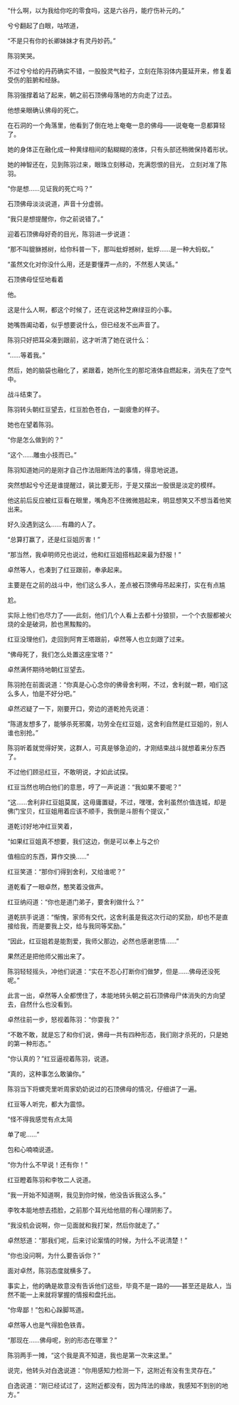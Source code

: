 “什么啊，以为我给你吃的零食吗，这是六谷丹，能疗伤补元的。”

兮兮翻起了白眼，咕哝道，

“不是只有你的长卿妹妹才有灵丹妙药。”

陈羽笑哭。

不过兮兮给的丹药确实不错，一股股灵气粒子，立刻在陈羽体内蔓延开来，修复着受伤的脏腑和经脉。

陈羽强撑着站了起来，朝之前石顶佛母落地的方向走了过去。

他想亲眼确认佛母的死亡。

在石洞的一个角落里，他看到了倒在地上奄奄一息的佛母——说奄奄一息都算轻了。

她的身体正在融化成一种黄绿相间的黏糊糊的液体，只有头部还稍微保持着形状。

她的神智还在，见到陈羽过来，眼珠立刻移动，充满怨恨的目光， 立刻对准了陈羽。

“你是想……见证我的死亡吗？”

石顶佛母淡淡说道，声音十分虚弱。

“我只是想提醒你，你之前说错了。”

迎着石顶佛母好奇的目光，陈羽进一步说道：

“那不叫貔貅撼树，给你科普一下，那叫蚍蜉撼树，蚍蜉……是一种大蚂蚁。”

“虽然文化对你没什么用，还是要懂弄一点的，不然惹人笑话。”

石顶佛母怔怔地看着

他。

这是什么人啊，都这个时候了，还在说这种芝麻绿豆的小事。

她嘴唇阖动着，似乎想要说什么，但已经发不出声音了。

陈羽只好把耳朵凑到跟前，这才听清了她在说什么：

“……等着我。”

然后，她的脑袋也融化了，紧跟着，她所化生的那坨液体自燃起来，消失在了空气中。

战斗结束了。

陈羽转头朝红豆望去，红豆脸色苍白，一副疲惫的样子。

她也在望着陈羽。

“你是怎么做到的？”

“这个……雕虫小技而已。”

陈羽知道她问的是刚才自己作法阻断阵法的事情，得意地说道。

突然想起兮兮还是谁提醒过，装比要无形，于是又摆出一股很是淡定的模样。

他这前后反应被红豆看在眼里，嘴角忍不住微微翘起来，明显想笑又不想当着他笑出来。

好久没遇到这么……有趣的人了。

“总算打赢了，还是红豆姐厉害！”

“那当然，我卓明师兄也说过，他和红豆姐搭档起来最为舒服！”

卓然等人，也凑到了红豆跟前，奉承起来。

主要是在之前的战斗中，他们这么多人，差点被石顶佛母吊起来打，实在有点尴

尬。

实际上他们也尽力了——此刻，他们几个人看上去都十分狼狈，一个个衣服都被火烧的全是破洞，脸也黑黢黢的。

红豆没理他们，走回到阿育王塔跟前，卓然等人也立刻跟了过来。

“佛母死了，我们怎么处置这座宝塔？”

卓然满怀期待地朝红豆望去。

陈羽抢在前面说道：“你真是心心念你的佛骨舍利啊，不过，舍利就一颗，咱们这么多人，怕是不好分吧。”

卓然迟疑了一下，刚要开口，旁边的道乾抢先说道：

“陈道友想多了，能够杀死邪魔，功劳全在红豆姐，这舍利自然是红豆姐的，别人谁也别抢。”

陈羽听着就觉得好笑，这群人，可真是够急迫的，才刚结束战斗就想着来分东西了。

不过他们顾忌红豆，不敢明说，才如此试探。

红豆当然也明白他们的意思，哼了一声说道：“我如果不要呢？”

“这……舍利非红豆姐莫属，这毋庸置疑，不过，嘿嘿，舍利虽然价值连城，却是佛门宝贝，红豆姐用着应该不顺手，我倒是斗胆有个提议，”

道乾讨好地冲红豆笑着，

“如果红豆姐真不想要，我们这边，倒是可以奉上与之价

值相应的东西，算作交换……”

红豆笑道：“那你们得到舍利，又给谁呢？”

道乾看了一眼卓然，憨笑着没做声。

红豆纳闷道：“你也是道门弟子，要舍利做什么？”

道乾拱手说道：“惭愧，家师有交代，这舍利虽是我这次行动的奖励，却也不是直接给我，而是要我上交，给与我同等奖励。”

“因此，红豆姐若是能割爱，我师父那边，必然也感谢恩情……”

果然还是把他师父搬出来了。

陈羽轻轻摇头，冲他们说道：“实在不忍心打断你们做梦，但是……佛母还没死呢。”

此言一出，卓然等人全都愣住了，本能地转头朝之前石顶佛母尸体消失的方向望去，自然什么也没看到。

卓然往前一步，怒视着陈羽：“你耍我？”

“不敢不敢，就是忘了和你们说，佛母一共有四种形态，我们刚才杀死的，只是她的第一种形态。”

“你认真的？”红豆逼视着陈羽，说道。

“真的，这种事怎么敢骗你。”

陈羽当下将螺壳里听周家奶奶说过的石顶佛母的情况，仔细讲了一遍。

红豆等人听完，都大为震惊。

“怪不得我感觉有点太简

单了呢……”

包和心喃喃说道。

“你为什么不早说！还有你！”

红豆瞪着陈羽和李牧二人说道。

“我一开始不知道啊，我见到你时候，他没告诉我这么多。”

李牧本能地想去捂脸，之前那个耳光给他扇的有心理阴影了。

“我没机会说啊，你一见面就和我打架，然后你就走了。”

卓然怒道：“那我们呢，后来讨论案情的时候，为什么不说清楚！”

“你也没问啊，为什么要告诉你？”

面对卓然，陈羽态度就横多了。

事实上，他的确是故意没有告诉他们这些，毕竟不是一路的——甚至还是敌人，当然不能一上来就将掌握的情报和盘托出。

“你卑鄙！”包和心跺脚骂道。

卓然等人也是气得脸色铁青。

“那现在……佛母呢，别的形态在哪里？”

陈羽两手一摊，“这个我是真不知道，我也是第一次来这里。”

说完，他转头对白逸说道：“你用感知力检测一下，这附近有没有生灵存在。”

白逸说道：“刚已经试过了，这附近都没有，因为阵法的缘故，我感知不到别的地方。”
